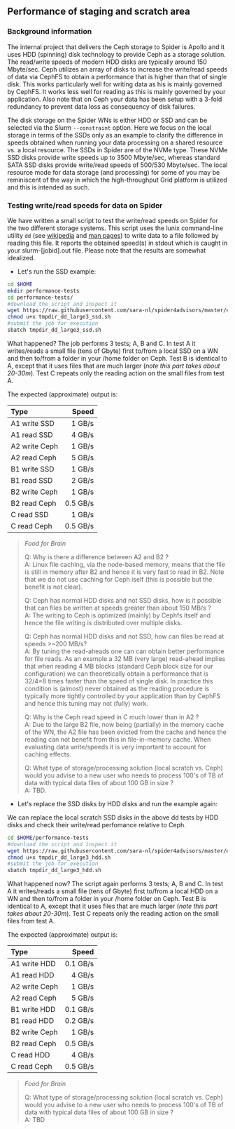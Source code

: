 ## Performance of staging and scratch area

### Background information

The internal project that delivers the Ceph storage to Spider is Apollo and it uses HDD (spinning) disk technology to provide Ceph as a storage solution. The read/write speeds of modern HDD disks are typically around 150 Mbyte/sec. Ceph utilizes an array of disks to increase the write/read speeds of data via CephFS to obtain a performance that is higher than that of single disk. This works particularly well for writing data as his is mainly governed by CephFS. It works less well for reading as this is mainly governed by your application. Also note that on Ceph your data has been setup with a 3-fold redundancy to prevent data loss as consequency of disk failures.

The disk storage on the Spider WNs is either HDD or SSD and can be selected via the Slurm `--constraint` option. Here we focus on the local storage in terms of the SSDs only as an example to clarify the difference in speeds obtained when running your data processing on a shared resource vs. a local resource. The SSDs in Spider are of the NVMe type. These NVMe SSD disks provide write speeds up to 3500 Mbyte/sec, whereas standard SATA SSD disks provide write/read speeds of 500/530 Mbyte/sec. The local resource mode for data storage (and processing) for some of you may be reminiscent of the way in which the high-throughput Grid platform is utilized and this is intended as such.

### Testing write/read speeds for data on Spider

We have written a small script to test the write/read speeds on Spider for the two different storage systems. This script uses the lunix command-line utility `dd` (see [wikipedia](https://en.wikipedia.org/wiki/Dd_(Unix)) and [man pages](http://man7.org/linux/man-pages/man1/dd.1.html)) to write data to a file followed by reading this file. It reports the obtained speed(s) in stdout which is caught in your slurm-[jobid].out file. Please note that the results are somewhat idealized.

* Let's run the SSD example:

```sh
cd $HOME
mkdir performance-tests
cd performance-tests/
#download the script and inspect it
wget https://raw.githubusercontent.com/sara-nl/spider4advisors/master/examples/tmpdir_dd_large3_ssd.sh
chmod u+x tmpdir_dd_large3_ssd.sh
#submit the job for execution
sbatch tmpdir_dd_large3_ssd.sh
```
  
What happened? The job performs 3 tests; A, B and C. In test A it writes/reads a small file (tens of Gbyte) first to/from a local SSD on a WN and then to/from a folder in your /home folder on Ceph. Test B is identical to A, except that it uses files that are much larger (*note this part takes about 20-30m*). Test C repeats only the reading action on the small files from test A.  
  
The expected (approximate) output is:

|Type          | Speed |  
|:-------------|------:|  
|A1 write SSD  | 1 GB/s|  
|A1 read SSD   | 4 GB/s|  
|A2 write Ceph | 1 GB/s|  
|A2 read Ceph  | 5 GB/s|  
|B1 write SSD  | 1 GB/s|  
|B1 read SSD   | 2 GB/s|  
|B2 write Ceph | 1 GB/s|  
|B2 read Ceph  | 0.5 GB/s|  
|C read SSD    | 1 GB/s|  
|C read Ceph   | 0.5 GB/s|  
  
  
> *Food for Brain*    
>  
> Q: Why is there a difference between A2 and B2 ?    
> A: Linux file caching, via the node-based memory, means that the file is still in memory after B2 and hence it is very fast to read in B2. Note that we do not use caching for Ceph iself (this is possible but the benefit is not clear).     
>  
> Q: Ceph has normal HDD disks and not SSD disks, how is it possible that can files be written at speeds greater than about 150 MB/s ?    
> A: The writing to Ceph is optimized (mainly) by Cephfs itself and hence the file writing is distributed over multiple disks.   
>  
> Q: Ceph has normal HDD disks and not SSD, how can files be read at speeds >~200 MB/s?           
> A: By tuning the read-aheads one can can obtain better performance for file reads. As an example a 32 MB (very large) read-ahead implies that when reading 4 MB blocks (standard Ceph block size for our configuration) we can theoretically obtain a performance that is 32/4=8 times faster than the speed of single disk. In practice this condition is (almost) never obtained as the reading procedure is typically more tightly controlled by your application than by CephFS and hence this tuning may not (fully) work.    
>
> Q: Why is the Ceph read speed in C much lower than in A2 ?   
> A: Due to the large B2 file, now being (partially) in the memory cache of the WN, the A2 file has been evicted from the cache and hence the reading can not benefit from this in file-in-memory cache. When evaluating data write/speeds it is very important to account for caching effects.  
>    
> Q: What type of storage/processing solution (local scratch vs. Ceph) would you advise to a new user who needs to process 100's of TB of data with typical data files of about 100 GB in size ?    
> A: TBD.  

* Let's replace the SSD disks by HDD disks and run the example again:

We can replace the local scratch SSD disks in the above dd tests by HDD disks and check their write/read perfomance relative to Ceph. 

```sh
cd $HOME/performance-tests
#download the script and inspect it
wget https://raw.githubusercontent.com/sara-nl/spider4advisors/master/examples/tmpdir_dd_large3_hdd.sh
chmod u+x tmpdir_dd_large3_hdd.sh
#submit the job for execution
sbatch tmpdir_dd_large3_hdd.sh
```  

What happened now? The script again performs 3 tests; A, B and C. In test A it writes/reads a small file (tens of Gbyte) first to/from a local HDD on a WN and then to/from a folder in your /home folder on Ceph. Test B is identical to A, except that it uses files that are much larger (*note this part takes about 20-30m*). Test C repeats only the reading action on the small files from test A.  
  
The expected (approximate) output is:

|Type          | Speed |  
|:-------------|------:|  
|A1 write HDD  | 0.1 GB/s|  
|A1 read HDD   | 4 GB/s|  
|A2 write Ceph | 1 GB/s|  
|A2 read Ceph  | 5 GB/s|  
|B1 write HDD  | 0.1 GB/s|  
|B1 read HDD   | 0.2 GB/s|  
|B2 write Ceph | 1 GB/s|  
|B2 read Ceph  | 0.5 GB/s|  
|C read HDD    | 4 GB/s|  
|C read Ceph   | 0.5 GB/s|  
  
  
> *Food for Brain*   
> 
> Q: What type of storage/processing solution (local scratch vs. Ceph) would you advise to a new user who needs to process 100's of TB of data with typical data files of about 100 GB in size ?    
> A: TBD
  
